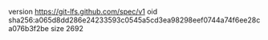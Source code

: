 version https://git-lfs.github.com/spec/v1
oid sha256:a065d8dd286e24233593c0545a5cd3ea98298eef0744a74f6ee28ca076b3f2be
size 2692
